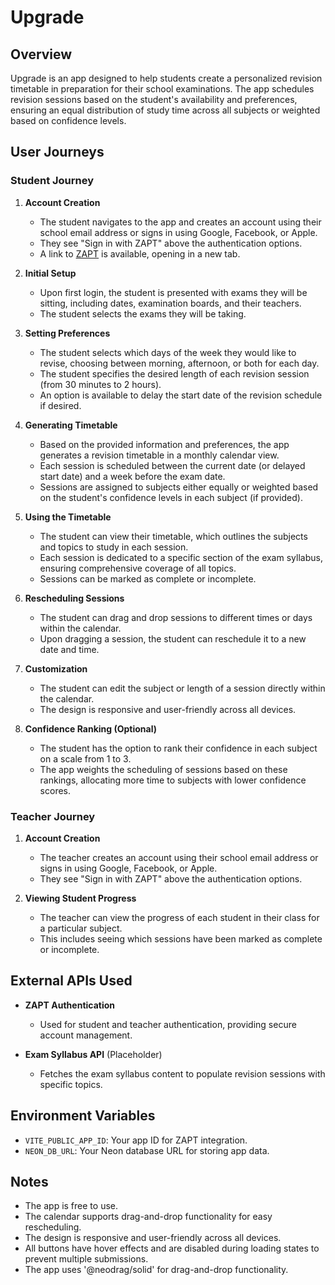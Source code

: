 # Upgrade

## Overview

Upgrade is an app designed to help students create a personalized revision timetable in preparation for their school examinations. The app schedules revision sessions based on the student's availability and preferences, ensuring an equal distribution of study time across all subjects or weighted based on confidence levels.

## User Journeys

### Student Journey

1. **Account Creation**
   - The student navigates to the app and creates an account using their school email address or signs in using Google, Facebook, or Apple.
   - They see "Sign in with ZAPT" above the authentication options.
   - A link to [ZAPT](https://www.zapt.ai) is available, opening in a new tab.

2. **Initial Setup**
   - Upon first login, the student is presented with exams they will be sitting, including dates, examination boards, and their teachers.
   - The student selects the exams they will be taking.

3. **Setting Preferences**
   - The student selects which days of the week they would like to revise, choosing between morning, afternoon, or both for each day.
   - The student specifies the desired length of each revision session (from 30 minutes to 2 hours).
   - An option is available to delay the start date of the revision schedule if desired.

4. **Generating Timetable**
   - Based on the provided information and preferences, the app generates a revision timetable in a monthly calendar view.
   - Each session is scheduled between the current date (or delayed start date) and a week before the exam date.
   - Sessions are assigned to subjects either equally or weighted based on the student's confidence levels in each subject (if provided).

5. **Using the Timetable**
   - The student can view their timetable, which outlines the subjects and topics to study in each session.
   - Each session is dedicated to a specific section of the exam syllabus, ensuring comprehensive coverage of all topics.
   - Sessions can be marked as complete or incomplete.

6. **Rescheduling Sessions**
   - The student can drag and drop sessions to different times or days within the calendar.
   - Upon dragging a session, the student can reschedule it to a new date and time.

7. **Customization**
   - The student can edit the subject or length of a session directly within the calendar.
   - The design is responsive and user-friendly across all devices.

8. **Confidence Ranking (Optional)**
   - The student has the option to rank their confidence in each subject on a scale from 1 to 3.
   - The app weights the scheduling of sessions based on these rankings, allocating more time to subjects with lower confidence scores.

### Teacher Journey

1. **Account Creation**
   - The teacher creates an account using their school email address or signs in using Google, Facebook, or Apple.
   - They see "Sign in with ZAPT" above the authentication options.

2. **Viewing Student Progress**
   - The teacher can view the progress of each student in their class for a particular subject.
   - This includes seeing which sessions have been marked as complete or incomplete.

## External APIs Used

- **ZAPT Authentication**
  - Used for student and teacher authentication, providing secure account management.

- **Exam Syllabus API** (Placeholder)
  - Fetches the exam syllabus content to populate revision sessions with specific topics.

## Environment Variables

- `VITE_PUBLIC_APP_ID`: Your app ID for ZAPT integration.
- `NEON_DB_URL`: Your Neon database URL for storing app data.

## Notes

- The app is free to use.
- The calendar supports drag-and-drop functionality for easy rescheduling.
- The design is responsive and user-friendly across all devices.
- All buttons have hover effects and are disabled during loading states to prevent multiple submissions.
- The app uses '@neodrag/solid' for drag-and-drop functionality.